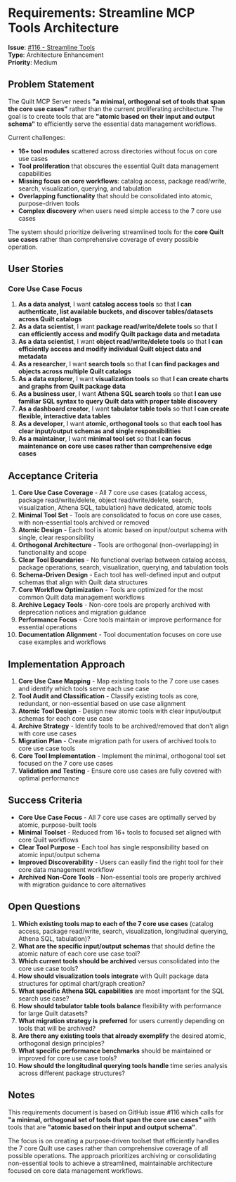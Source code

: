 <!-- markdownlint-disable MD013 -->
# Requirements: Streamline MCP Tools Architecture

**Issue**: [#116 - Streamline Tools](https://github.com/quiltdata/quilt-mcp-server/issues/116)  
**Type**: Architecture Enhancement  
**Priority**: Medium

## Problem Statement

The Quilt MCP Server needs **"a minimal, orthogonal set of tools that span the core use cases"** rather than the current proliferating architecture. The goal is to create tools that are **"atomic based on their input and output schema"** to efficiently serve the essential data management workflows.

Current challenges:

- **16+ tool modules** scattered across directories without focus on core use cases
- **Tool proliferation** that obscures the essential Quilt data management capabilities  
- **Missing focus on core workflows**: catalog access, package read/write, search, visualization, querying, and tabulation
- **Overlapping functionality** that should be consolidated into atomic, purpose-driven tools
- **Complex discovery** when users need simple access to the 7 core use cases

The system should prioritize delivering streamlined tools for the **core Quilt use cases** rather than comprehensive coverage of every possible operation.

## User Stories

### Core Use Case Focus

1. **As a data analyst**, I want **catalog access tools** so that **I can authenticate, list available buckets, and discover tables/datasets across Quilt catalogs**
2. **As a data scientist**, I want **package read/write/delete tools** so that **I can efficiently access and modify Quilt package data and metadata**
3. **As a data scientist**, I want **object read/write/delete tools** so that **I can efficiently access and modify individual Quilt object data and metadata**
4. **As a researcher**, I want **search tools** so that **I can find packages and objects across multiple Quilt catalogs**
5. **As a data explorer**, I want **visualization tools** so that **I can create charts and graphs from Quilt package data**
6. **As a business user**, I want **Athena SQL search tools** so that **I can use familiar SQL syntax to query Quilt data with proper table discovery**
7. **As a dashboard creator**, I want **tabulator table tools** so that **I can create flexible, interactive data tables**
8. **As a developer**, I want **atomic, orthogonal tools** so that **each tool has clear input/output schemas and single responsibilities**
9. **As a maintainer**, I want **minimal tool set** so that **I can focus maintenance on core use cases rather than comprehensive edge cases**

## Acceptance Criteria

1. **Core Use Case Coverage** - All 7 core use cases (catalog access, package read/write/delete, object read/write/delete, search, visualization, Athena SQL, tabulation) have dedicated, atomic tools
2. **Minimal Tool Set** - Tools are consolidated to focus on core use cases, with non-essential tools archived or removed
3. **Atomic Design** - Each tool is atomic based on input/output schema with single, clear responsibility
4. **Orthogonal Architecture** - Tools are orthogonal (non-overlapping) in functionality and scope
5. **Clear Tool Boundaries** - No functional overlap between catalog access, package operations, search, visualization, querying, and tabulation tools
6. **Schema-Driven Design** - Each tool has well-defined input and output schemas that align with Quilt data structures
7. **Core Workflow Optimization** - Tools are optimized for the most common Quilt data management workflows
8. **Archive Legacy Tools** - Non-core tools are properly archived with deprecation notices and migration guidance
9. **Performance Focus** - Core tools maintain or improve performance for essential operations
10. **Documentation Alignment** - Tool documentation focuses on core use case examples and workflows

## Implementation Approach

1. **Core Use Case Mapping** - Map existing tools to the 7 core use cases and identify which tools serve each use case
2. **Tool Audit and Classification** - Classify existing tools as core, redundant, or non-essential based on use case alignment
3. **Atomic Tool Design** - Design new atomic tools with clear input/output schemas for each core use case
4. **Archive Strategy** - Identify tools to be archived/removed that don't align with core use cases
5. **Migration Plan** - Create migration path for users of archived tools to core use case tools
6. **Core Tool Implementation** - Implement the minimal, orthogonal tool set focused on the 7 core use cases
7. **Validation and Testing** - Ensure core use cases are fully covered with optimal performance

## Success Criteria

- **Core Use Case Focus** - All 7 core use cases are optimally served by atomic, purpose-built tools
- **Minimal Toolset** - Reduced from 16+ tools to focused set aligned with core Quilt workflows
- **Clear Tool Purpose** - Each tool has single responsibility based on atomic input/output schema
- **Improved Discoverability** - Users can easily find the right tool for their core data management workflow
- **Archived Non-Core Tools** - Non-essential tools are properly archived with migration guidance to core alternatives

## Open Questions

1. **Which existing tools map to each of the 7 core use cases** (catalog access, package read/write, search, visualization, longitudinal querying, Athena SQL, tabulation)?
2. **What are the specific input/output schemas** that should define the atomic nature of each core use case tool?
3. **Which current tools should be archived** versus consolidated into the core use case tools?
4. **How should visualization tools integrate** with Quilt package data structures for optimal chart/graph creation?
5. **What specific Athena SQL capabilities** are most important for the SQL search use case?
6. **How should tabulator table tools balance** flexibility with performance for large Quilt datasets?
7. **What migration strategy is preferred** for users currently depending on tools that will be archived?
8. **Are there any existing tools that already exemplify** the desired atomic, orthogonal design principles?
9. **What specific performance benchmarks** should be maintained or improved for core use case tools?
10. **How should the longitudinal querying tools handle** time series analysis across different package structures?

## Notes

This requirements document is based on GitHub issue #116 which calls for **"a minimal, orthogonal set of tools that span the core use cases"** with tools that are **"atomic based on their input and output schema"**.

The focus is on creating a purpose-driven toolset that efficiently handles the 7 core Quilt use cases rather than comprehensive coverage of all possible operations. The approach prioritizes archiving or consolidating non-essential tools to achieve a streamlined, maintainable architecture focused on core data management workflows.

